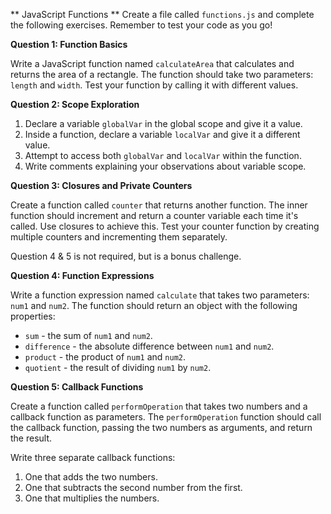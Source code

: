 ** JavaScript Functions **
Create a file called `functions.js` and complete the following exercises. Remember to test your code as you go!

**Question 1: Function Basics**

Write a JavaScript function named `calculateArea` that calculates and returns the area of a rectangle. The function should take two parameters: `length` and `width`. Test your function by calling it with different values.

**Question 2: Scope Exploration**

1. Declare a variable `globalVar` in the global scope and give it a value.
2. Inside a function, declare a variable `localVar` and give it a different value.
3. Attempt to access both `globalVar` and `localVar` within the function.
4. Write comments explaining your observations about variable scope.

**Question 3: Closures and Private Counters**

Create a function called `counter` that returns another function. The inner function should increment and return a counter variable each time it's called. Use closures to achieve this. Test your counter function by creating multiple counters and incrementing them separately.


Question 4 & 5 is not required, but is a bonus challenge.

**Question 4: Function Expressions**

Write a function expression named `calculate` that takes two parameters: `num1` and `num2`. The function should return an object with the following properties:
- `sum` - the sum of `num1` and `num2`.
- `difference` - the absolute difference between `num1` and `num2`.
- `product` - the product of `num1` and `num2`.
- `quotient` - the result of dividing `num1` by `num2`.

**Question 5: Callback Functions**

Create a function called `performOperation` that takes two numbers and a callback function as parameters. The `performOperation` function should call the callback function, passing the two numbers as arguments, and return the result.

Write three separate callback functions:
1. One that adds the two numbers.
2. One that subtracts the second number from the first.
3. One that multiplies the numbers.

